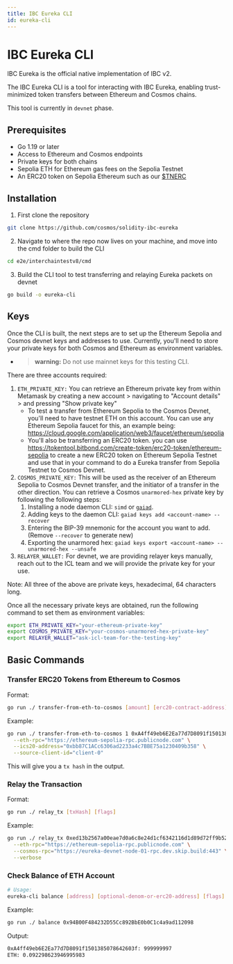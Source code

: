 ```yaml
---
title: IBC Eureka CLI
id: eureka-cli
---
```


# IBC Eureka CLI

IBC Eureka is the official native implementation of IBC v2.

The IBC Eureka CLI is a tool for interacting with IBC Eureka, enabling trust-minimized token transfers between Ethereum and Cosmos chains.

This tool is currently in `devnet` phase.

## Prerequisites

- Go 1.19 or later
- Access to Ethereum and Cosmos endpoints
- Private keys for both chains
- Sepolia ETH for Ethereum gas fees on the Sepolia Testnet
- An ERC20 token on Sepolia Ethereum such as our [$TNERC](https://sepolia.etherscan.io/token/0xa4ff49eb6e2ea77d7d8091f1501385078642603f)

## Installation

1. First clone the repository
```bash
git clone https://github.com/cosmos/solidity-ibc-eureka
```

2. Navigate to where the repo now lives on your machine, and move into the cmd folder to build the CLI

```bash
cd e2e/interchaintestv8/cmd
```

3. Build the CLI tool to test transferring and relaying Eureka packets on devnet
```bash
go build -o eureka-cli
```

## Keys

Once the CLI is built, the next steps are to set up the Ethereum Sepolia and Cosmos devnet keys and addresses to use. Currently, you'll need to store your private keys for both Cosmos and Ethereum as environment variables.

  - > **warning:** Do not use mainnet keys for this testing CLI.

There are three accounts required:
1. `ETH_PRIVATE_KEY:` You can retrieve an Ethereum private key from within Metamask by creating a new account > navigating to "Account details" > and pressing "Show private key"
    - To test a transfer from Ethereum Sepolia to the Cosmos Devnet, you'll need to have testnet ETH on this account. You can use any Ethereum Sepolia faucet for this, an example being: https://cloud.google.com/application/web3/faucet/ethereum/sepolia
    - You'll also be transferring an ERC20 token. you can use https://tokentool.bitbond.com/create-token/erc20-token/ethereum-sepolia to create a new ERC20 token on Ethereum Sepolia Testnet and use that in your command to do a Eureka transfer from Sepolia Testnet to Cosmos Devnet.
2. `COSMOS_PRIVATE_KEY:` This will be used as the receiver of an Ethereum Sepolia to Cosmos Devnet transfer, and the initiator of a transfer in the other direction. You can retrieve a Cosmos `unarmored-hex` private key by following the following steps:
    1. Installing a node daemon CLI: `simd` or <code><a href="https://github.com/cosmos/gaia">gaiad</a></code>.
    2. Adding keys to the daemon CLI: `gaiad keys add <account-name> --recover`
    3. Entering the BIP-39 mnemonic for the account you want to add. (Remove `--recover` to generate new)
    4. Exporting the unarmored hex: `gaiad keys export <account-name> --unarmored-hex --unsafe`
3. `RELAYER_WALLET:` For devnet, we are providing relayer keys manually, reach out to the ICL team and we will provide the private key for your use. 

Note: All three of the above are private keys, hexadecimal, 64 characters long.

Once all the necessary private keys are obtained, run the following command to set them as environment variables:
```bash
export ETH_PRIVATE_KEY="your-ethereum-private-key"
export COSMOS_PRIVATE_KEY="your-cosmos-unarmored-hex-private-key"
export RELAYER_WALLET="ask-icl-team-for-the-testing-key"
```

## Basic Commands

### Transfer ERC20 Tokens from Ethereum to Cosmos

Format:
```bash
go run ./ transfer-from-eth-to-cosmos [amount] [erc20-contract-address] [to-address] [flags]
```

Example:

```bash
go run ./ transfer-from-eth-to-cosmos 1 0xA4ff49eb6E2Ea77d7D8091f1501385078642603f 0xAe3E5CCaF3216de61090E68Cf5a191f3b75CaAd3 \
  --eth-rpc="https://ethereum-sepolia-rpc.publicnode.com" \
  --ics20-address="0xbb87C1ACc6306ad2233a4c7BBE75a1230409b358" \
  --source-client-id="client-0"
```

This will give you a `tx hash` in the output.

### Relay the Transaction

Format:
```bash
go run ./ relay_tx [txHash] [flags]
```

Example:

```bash
go run ./ relay_tx 0xed13b2567a00eae7d0a6c8e24d1cf6342116d1d89d72ff9b52b690cdd3a5dd98 \
  --eth-rpc="https://ethereum-sepolia-rpc.publicnode.com" \
  --cosmos-rpc="https://eureka-devnet-node-01-rpc.dev.skip.build:443" \
  --verbose
```

### Check Balance of ETH Account

```bash
# Usage:
eureka-cli balance [address] [optional-denom-or-erc20-address] [flags]
```

Example:

```bash
go run ./ balance 0x94B00F484232D55Cc892BbE0b0C1c4a9ad112098
```

Output:

```bash
0xA4ff49eb6E2Ea77d7D8091f1501385078642603f: 999999997
ETH: 0.092298623946995983
```
